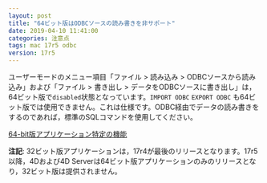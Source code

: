 ```yaml
---
layout: post
title: "64ビット版はODBCソースの読み書きを非サポート"
date: 2019-04-10 11:41:00
categories: 注意点 
tags: mac 17r5 odbc
version: 17r5
---
```


ユーザーモードのメニュー項目「ファイル > 読み込み > ODBCソースから読み込み」および「ファイル > 書き出し > データをODBCソースに書き出し」は，64ビット版で``disabled``状態となっています。``IMPORT ODBC`` ``EXPORT ODBC`` も64ビット版では使用できません。これは仕様です。ODBC経由でデータの読み書きをするのであれば，標準のSQLコマンドを使用してください。

<i class="fa fa-external-link" aria-hidden="true"></i> [64-bit版アプリケーション特定の機能 ](https://doc.4d.com/4Dv17R4/4D/17-R4/Specific-features-of-64-bit-applications.300-4085812.ja.html)

**注記**: 32ビット版アプリケーションは，17r4が最後のリリースとなります。17r5以降，4Dおよび4D Serverは64ビット版アプリケーションのみのリリースとなり，32ビット版は提供されません。
